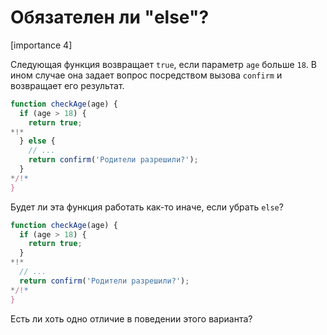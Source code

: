 # Обязателен ли "else"?

[importance 4]

Следующая функция возвращает `true`, если параметр `age` больше `18`.
В ином случае она задает вопрос посредством вызова `confirm` и возвращает его результат.

```js
function checkAge(age) {
  if (age > 18) {
    return true;
*!*
  } else {
    // ...
    return confirm('Родители разрешили?');
  }
*/!*
}
```

Будет ли эта функция работать как-то иначе, если убрать `else`?

```js
function checkAge(age) {
  if (age > 18) {
    return true;
  }
*!*
  // ...
  return confirm('Родители разрешили?');
*/!*
}
```

Есть ли хоть одно отличие в поведении этого варианта?
